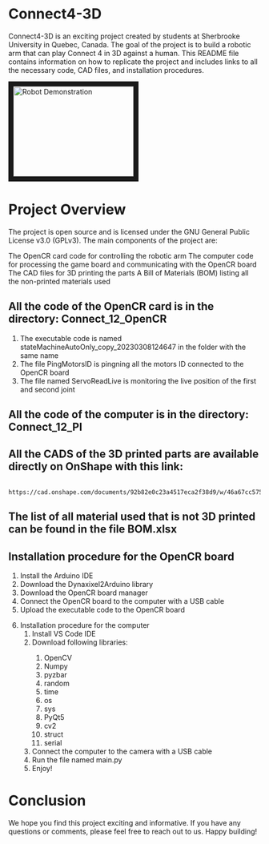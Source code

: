 # Connect4-3D
Connect4-3D is an exciting project created by students at Sherbrooke University in Quebec, Canada. The goal of the project is to build a robotic arm that can play Connect 4 in 3D against a human. This README file contains information on how to replicate the project and includes links to all the necessary code, CAD files, and installation procedures.


<a href="https://youtu.be/UQO0S-S_vtE
" target="_blank"><img src="http://img.youtube.com/vi/UQO0S-S_vtE/0.jpg" 
alt="Robot Demonstration" width="240" height="180" border="10" /></a>

# Project Overview
The project is open source and is licensed under the GNU General Public License v3.0 (GPLv3). The main components of the project are:

The OpenCR card code for controlling the robotic arm
The computer code for processing the game board and communicating with the OpenCR board
The CAD files for 3D printing the parts
A Bill of Materials (BOM) listing all the non-printed materials used

## All the code of the OpenCR card is in the directory: Connect_12_OpenCR
<ol>
  <li>The executable code is named stateMachineAutoOnly_copy_20230308124647 in the folder with the same name</li>
  <li>The file PingMotorsID is pingning all the motors ID connected to the OpenCR board</li>
  <li>The file named ServoReadLive is monitoring the live position of the first and second joint</li>
</ol>

## All the code of the computer is in the directory: Connect_12_PI

## All the CADS of the 3D printed parts are available directly on OnShape with this link: 
                https://cad.onshape.com/documents/92b82e0c23a4517eca2f38d9/w/46a67cc575363ff8875ca5a8/e/41a671f2d443bbba929bd6fb

## The list of all material used that is not 3D printed can be found in the file BOM.xlsx

## Installation procedure for the OpenCR board

<ol>
  <li>Install the Arduino IDE</li>
  <li>Download the Dynaxixel2Arduino library</li>
  <li>Download the OpenCR board manager</li>
  <li>Connect the OpenCR board to the computer with a USB cable</li>
  <li>Upload the executable code to the OpenCR board</li>
</ol>



6. Installation procedure for the computer
    <ol>
      <li>Install VS Code IDE</li>
      <li>Download following libraries: </li>
        <ol>
          <li>OpenCV</li>
          <li>Numpy</li>
          <li>pyzbar</li>
          <li>random</li>
          <li>time</li>
          <li>os</li>
          <li>sys</li>
          <li>PyQt5</li>
          <li>cv2</li>
          <li>struct</li>
          <li>serial</li>
        </ol>
      </li>
      <li>Connect the computer to the camera with a USB cable</li>
      <li>Run the file named main.py</li>
      <li>Enjoy!</li>
    </ol>



# Conclusion
We hope you find this project exciting and informative. If you have any questions or comments, please feel free to reach out to us. Happy building!


    